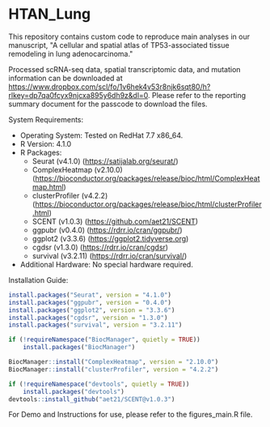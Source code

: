 # HTAN_Lung

This repository contains custom code to reproduce main analyses in our manuscript, "A cellular and spatial atlas of TP53-associated tissue remodeling in lung adenocarcinoma."

Processed scRNA-seq data, spatial transcriptomic data, and mutation information can be downloaded at https://www.dropbox.com/scl/fo/1v6hek4v53r8njk6sqt80/h?rlkey=dp7qa0fcyx9njcxa895y6dh9z&dl=0. Please refer to the reporting summary document for the passcode to download the files.

System Requirements:
- Operating System: Tested on RedHat 7.7 x86_64.
- R Version: 4.1.0
- R Packages:
  - Seurat (v4.1.0) (https://satijalab.org/seurat/)
  - ComplexHeatmap (v2.10.0) (https://bioconductor.org/packages/release/bioc/html/ComplexHeatmap.html)
  - clusterProfiler (v4.2.2) (https://bioconductor.org/packages/release/bioc/html/clusterProfiler.html)
  - SCENT (v1.0.3) (https://github.com/aet21/SCENT)
  - ggpubr (v0.4.0) (https://rdrr.io/cran/ggpubr/)
  - ggplot2 (v3.3.6) (https://ggplot2.tidyverse.org)
  - cgdsr (v1.3.0) (https://rdrr.io/cran/cgdsr)
  - survival (v3.2.11) (https://rdrr.io/cran/survival/)
- Additional Hardware: No special hardware required.

Installation Guide:

```R
install.packages("Seurat", version = "4.1.0")
install.packages("ggpubr", version = "0.4.0")
install.packages("ggplot2", version = "3.3.6")
install.packages("cgdsr", version = "1.3.0")
install.packages("survival", version = "3.2.11")

if (!requireNamespace("BiocManager", quietly = TRUE))
    install.packages("BiocManager")

BiocManager::install("ComplexHeatmap", version = "2.10.0")
BiocManager::install("clusterProfiler", version = "4.2.2")

if (!requireNamespace("devtools", quietly = TRUE))
    install.packages("devtools")
devtools::install_github("aet21/SCENT@v1.0.3")
```

For Demo and Instructions for use, please refer to the figures_main.R file.




